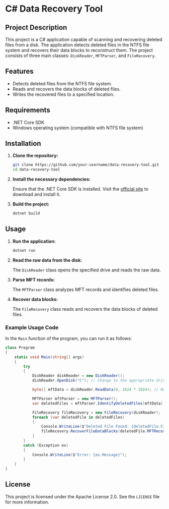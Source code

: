 # C# Data Recovery Tool

## Project Description

This project is a C# application capable of scanning and recovering deleted files from a disk. The application detects deleted files in the NTFS file system and recovers their data blocks to reconstruct them. The project consists of three main classes: `DiskReader`, `MFTParser`, and `FileRecovery`.

## Features

- Detects deleted files from the NTFS file system.
- Reads and recovers the data blocks of deleted files.
- Writes the recovered files to a specified location.

## Requirements

- .NET Core SDK
- Windows operating system (compatible with NTFS file system)

## Installation

1. **Clone the repository:**

    ```sh
    git clone https://github.com/your-username/data-recovery-tool.git
    cd data-recovery-tool
    ```

2. **Install the necessary dependencies:**

    Ensure that the .NET Core SDK is installed. Visit the [official site](https://dotnet.microsoft.com/download) to download and install it.

3. **Build the project:**

    ```sh
    dotnet build
    ```

## Usage

1. **Run the application:**

    ```sh
    dotnet run
    ```

2. **Read the raw data from the disk:**

    The `DiskReader` class opens the specified drive and reads the raw data.

3. **Parse MFT records:**

    The `MFTParser` class analyzes MFT records and identifies deleted files.

4. **Recover data blocks:**

    The `FileRecovery` class reads and recovers the data blocks of deleted files.

### Example Usage Code

In the `Main` function of the program, you can run it as follows:

```csharp
class Program
{
    static void Main(string[] args)
    {
        try
        {
            DiskReader diskReader = new DiskReader();
            diskReader.OpenDisk("C"); // Change to the appropriate drive letter

            byte[] mftData = diskReader.ReadData(0, 1024 * 1024); // Read 1MB of MFT data

            MFTParser mftParser = new MFTParser();
            var deletedFiles = mftParser.IdentifyDeletedFiles(mftData);

            FileRecovery fileRecovery = new FileRecovery(diskReader);
            foreach (var deletedFile in deletedFiles)
            {
                Console.WriteLine($"Deleted File Found: {deletedFile.FileName}");
                fileRecovery.RecoverFileDataBlocks(deletedFile.MFTRecord, deletedFile.FileName);
            }
        }
        catch (Exception ex)
        {
            Console.WriteLine($"Error: {ex.Message}");
        }
    }
}
```

## License

This project is licensed under the Apache License 2.0. See the `LICENSE` file for more information.
